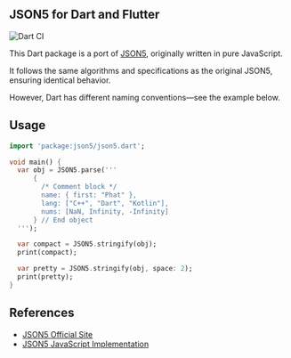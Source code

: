 ## JSON5 for Dart and Flutter
![Dart CI](https://github.com/damphat/json5-dart/workflows/Dart%20CI/badge.svg)

This Dart package is a port of [JSON5](https://github.com/json5/json5), originally written in pure JavaScript.

It follows the same algorithms and specifications as the original JSON5, ensuring identical behavior.

However, Dart has different naming conventions—see the example below.

## Usage

```dart
import 'package:json5/json5.dart';

void main() {
  var obj = JSON5.parse('''
      {  
        /* Comment block */  
        name: { first: "Phat" },  
        lang: ["C++", "Dart", "Kotlin"],  
        nums: [NaN, Infinity, -Infinity]  
      } // End object
  ''');

  var compact = JSON5.stringify(obj);
  print(compact);

  var pretty = JSON5.stringify(obj, space: 2);
  print(pretty);
}
```

## References
- [JSON5 Official Site](https://json5.org/)
- [JSON5 JavaScript Implementation](https://github.com/json5/json5)
